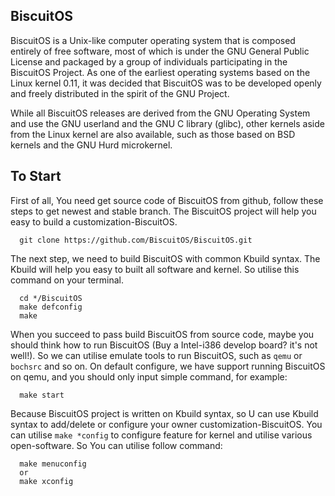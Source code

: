 BiscuitOS
----------------------------------------------

BiscuitOS is a Unix-like computer operating system that is composed entirely
of free software, most of which is under the GNU General Public License 
and packaged by a group of individuals participating in the BiscuitOS Project.
As one of the earliest operating systems based on the Linux kernel 0.11, 
it was decided that BiscuitOS was to be developed openly and freely 
distributed in the spirit of the GNU Project. 

While all BiscuitOS releases are derived from the GNU Operating System 
and use the GNU userland and the GNU C library (glibc), other kernels 
aside from the Linux kernel are also available, such as those based on 
BSD kernels and the GNU Hurd microkernel.

## To Start

  First of all, You need get source code of BiscuitOS from github, 
  follow these steps to get newest and stable branch. The BiscuitOS
  project will help you easy to build a customization-BiscuitOS.

  ```
    git clone https://github.com/BiscuitOS/BiscuitOS.git
  ```

  The next step, we need to build BiscuitOS with common Kbuild syntax.
  The Kbuild will help you easy to built all software and kernel. So
  utilise this command on your terminal.

  ```
    cd */BiscuitOS
    make defconfig
    make
  ```

  When you succeed to pass build BiscuitOS from source code, maybe you 
  should think how to run BiscuitOS (Buy a Intel-i386 develop board? it's
  not well!). So we can utilise emulate tools to run BiscuitOS, such as
  `qemu` or `bochsrc` and so on. On default configure, we have support
  running BiscuitOS on qemu, and you should only input simple command,
  for example:

  ```
    make start
  ```
  
  Because BiscuitOS project is written on Kbuild syntax, so U can use Kbuild 
  syntax to add/delete or configure your owner customization-BiscuitOS. 
  You can utilise `make *config` to configure feature for kernel and 
  utilise various open-software. So You can utilise follow command:

  ```
    make menuconfig
    or 
    make xconfig
  ```
